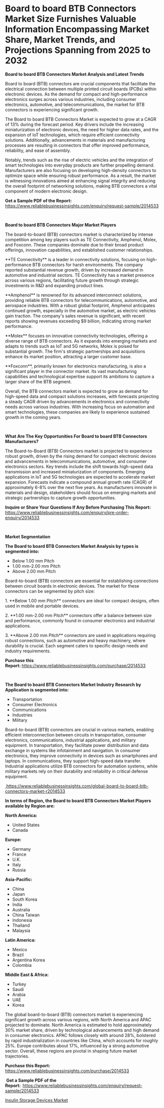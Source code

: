 <p><h1>Board to board BTB Connectors Market Size Furnishes Valuable Information Encompassing Market Share, Market Trends, and Projections Spanning from 2025 to 2032</h1></p><p><strong>Board to board BTB Connectors Market Analysis and Latest Trends</strong></p>
<p><p>Board to board (BTB) connectors are crucial components that facilitate the electrical connection between multiple printed circuit boards (PCBs) within electronic devices. As the demand for compact and high-performance electronics surges across various industries, including consumer electronics, automotive, and telecommunications, the market for BTB connectors is experiencing significant growth.</p><p>The Board to board BTB Connectors Market is expected to grow at a CAGR of 13% during the forecast period. Key drivers include the increasing miniaturization of electronic devices, the need for higher data rates, and the expansion of IoT technologies, which require efficient connectivity solutions. Additionally, advancements in materials and manufacturing processes are resulting in connectors that offer improved performance, reliability, and ease of assembly.</p><p>Notably, trends such as the rise of electric vehicles and the integration of smart technologies into everyday products are further propelling demand. Manufacturers are also focusing on developing high-density connectors to optimize space while ensuring robust performance. As a result, the market is witnessing innovations aimed at enhancing signal integrity and reducing the overall footprint of networking solutions, making BTB connectors a vital component of modern electronic design.</p></p>
<p><strong>Get a Sample PDF of the Report:&nbsp;</strong> <a href="https://www.reliablebusinessinsights.com/enquiry/request-sample/2014533?utm_campaign=3568&utm_medium=2&utm_source=Github&utm_content=ia&utm_term=29032025&utm_id=board-to-board-btb-connectors">https://www.reliablebusinessinsights.com/enquiry/request-sample/2014533</a></p>
<p>&nbsp;</p>
<p><strong>Board to board BTB Connectors Major Market Players</strong></p>
<p><p>The board-to-board (BTB) connectors market is characterized by intense competition among key players such as TE Connectivity, Amphenol, Molex, and Foxconn. These companies dominate due to their broad product offerings, innovation capabilities, and established customer relationships.</p><p>**TE Connectivity** is a leader in connectivity solutions, focusing on high-performance BTB connectors for harsh environments. The company reported substantial revenue growth, driven by increased demand in automotive and industrial sectors. TE Connectivity has a market presence across various regions, facilitating future growth through strategic investments in R&D and expanding product lines.</p><p>**Amphenol** is renowned for its advanced interconnect solutions, providing reliable BTB connectors for telecommunications, automotive, and aerospace industries. With a robust global footprint, Amphenol anticipates continued growth, especially in the automotive market, as electric vehicles gain traction. The company's sales revenue is significant, with recent reports showing revenues exceeding $9 billion, indicating strong market performance.</p><p>**Molex** focuses on innovative connectivity technologies, offering a diverse range of BTB connectors. As it expands into emerging markets and adapts to trends such as IoT and 5G networks, Molex is poised for substantial growth. The firm's strategic partnerships and acquisitions enhance its market position, attracting a larger customer base.</p><p>**Foxconn**, primarily known for electronics manufacturing, is also a significant player in the connector market. Its vast manufacturing capabilities and technological expertise support its ambitions to capture a larger share of the BTB segment.</p><p>Overall, the BTB connectors market is expected to grow as demand for high-speed data and compact solutions increases, with forecasts projecting a steady CAGR driven by advancements in electronics and connectivity needs across various industries. With increasing focus on automation and smart technologies, these companies are likely to experience sustained growth in the coming years.</p></p>
<p>&nbsp;</p>
<p><strong>What Are The Key Opportunities For Board to board BTB Connectors Manufacturers?</strong></p>
<p><p>The Board-to-Board (BTB) Connectors market is projected to experience robust growth, driven by the rising demand for compact electronic devices and advancements in telecommunications, automotive, and consumer electronics sectors. Key trends include the shift towards high-speed data transmission and increased miniaturization of components. Emerging applications in IoT and 5G technologies are expected to accelerate market expansion. Forecasts indicate a compound annual growth rate (CAGR) of approximately 6-8% over the next five years. As manufacturers innovate in materials and design, stakeholders should focus on emerging markets and strategic partnerships to capture growth opportunities.</p></p>
<p><strong>Inquire or Share Your Questions If Any Before Purchasing This Report:</strong> <a href="https://www.reliablebusinessinsights.com/enquiry/pre-order-enquiry/2014533?utm_campaign=3568&utm_medium=2&utm_source=Github&utm_content=ia&utm_term=29032025&utm_id=board-to-board-btb-connectors">https://www.reliablebusinessinsights.com/enquiry/pre-order-enquiry/2014533</a></p>
<p>&nbsp;</p>
<p><strong>Market Segmentation</strong></p>
<p><strong>The Board to board BTB Connectors Market Analysis by types is segmented into:</strong></p>
<p><ul><li>Below 1.00 mm Pitch</li><li>1.00 mm-2.00 mm Pitch</li><li>Above 2.00 mm Pitch</li></ul></p>
<p><p>Board-to-board (BTB) connectors are essential for establishing connections between circuit boards in electronic devices. The market for these connectors can be segmented by pitch size: </p><p>1. **Below 1.00 mm Pitch** connectors are ideal for compact designs, often used in mobile and portable devices.</p><p>2. **1.00 mm-2.00 mm Pitch** connectors offer a balance between size and performance, commonly found in consumer electronics and industrial applications. </p><p>3. **Above 2.00 mm Pitch** connectors are used in applications requiring robust connections, such as automotive and heavy machinery, where durability is crucial. Each segment caters to specific design needs and industry requirements.</p></p>
<p><strong>Purchase this Report:&nbsp;</strong><a href="https://www.reliablebusinessinsights.com/purchase/2014533?utm_campaign=3568&utm_medium=2&utm_source=Github&utm_content=ia&utm_term=29032025&utm_id=board-to-board-btb-connectors">https://www.reliablebusinessinsights.com/purchase/2014533</a></p>
<p>&nbsp;</p>
<p><strong>The Board to board BTB Connectors Market Industry Research by Application is segmented into:</strong></p>
<p><ul><li>Transportation</li><li>Consumer Electronics</li><li>Communications</li><li>Industries</li><li>Military</li></ul></p>
<p><p>Board-to-board (BTB) connectors are crucial in various markets, enabling efficient interconnection between circuits in transportation, consumer electronics, communications, industrial applications, and military equipment. In transportation, they facilitate power distribution and data exchange in systems like infotainment and navigation. In consumer electronics, they improve connectivity in devices such as smartphones and laptops. In communications, they support high-speed data transfer. Industrial applications utilize BTB connectors for automation systems, while military markets rely on their durability and reliability in critical defense equipment.</p></p>
<p><a href="https://www.reliablebusinessinsights.com/global-board-to-board-btb-connectors-market-r2014533?utm_campaign=3568&utm_medium=2&utm_source=Github&utm_content=ia&utm_term=29032025&utm_id=board-to-board-btb-connectors">&nbsp;https://www.reliablebusinessinsights.com/global-board-to-board-btb-connectors-market-r2014533</a></p>
<p><strong>In terms of Region, the Board to board BTB Connectors Market Players available by Region are:</strong></p>
<p>
    <p> <strong> North America: </strong>
        <ul>
            <li>United States</li>
            <li>Canada</li>
        </ul>
        </p> 
    <p> <strong> Europe: </strong>
        <ul>
            <li>Germany</li>
            <li>France</li>
            <li>U.K.</li>
            <li>Italy</li>
            <li>Russia</li>
        </ul>
        </p> 
    <p> <strong> Asia-Pacific: </strong>
        <ul>
            <li>China</li>
            <li>Japan</li>
            <li>South Korea</li>
            <li>India</li>
            <li>Australia</li>
            <li>China Taiwan</li>
            <li>Indonesia</li>
            <li>Thailand</li>
            <li>Malaysia</li>
        </ul>
        </p> 
    <p> <strong> Latin America: </strong>
        <ul>
            <li>Mexico</li>
            <li>Brazil</li>
            <li>Argentina Korea</li>
            <li>Colombia</li>
        </ul>
        </p> 
    <p> <strong> Middle East & Africa: </strong>
        <ul>
            <li>Turkey</li>
            <li>Saudi</li>
            <li>Arabia</li>
            <li>UAE</li>
            <li>Korea</li>
        </ul>
    </p>
    </p>
<p><p>The global board-to-board (BTB) connectors market is experiencing significant growth across various regions, with North America and APAC projected to dominate. North America is estimated to hold approximately 30% market share, driven by technological advancements and high demand in consumer electronics. APAC follows closely with around 28%, bolstered by rapid industrialization in countries like China, which accounts for roughly 25%. Europe contributes about 17%, influenced by a strong automotive sector. Overall, these regions are pivotal in shaping future market trajectories.</p></p>
<p><strong>Purchase this Report: </strong><a href="https://www.reliablebusinessinsights.com/purchase/2014533?utm_campaign=3568&utm_medium=2&utm_source=Github&utm_content=ia&utm_term=29032025&utm_id=board-to-board-btb-connectors">https://www.reliablebusinessinsights.com/purchase/2014533</a></p>
<p>&nbsp;<strong>Get a Sample PDF of the Report:&nbsp;&nbsp;</strong><a href="https://www.reliablebusinessinsights.com/enquiry/request-sample/2014533?utm_campaign=3568&utm_medium=2&utm_source=Github&utm_content=ia&utm_term=29032025&utm_id=board-to-board-btb-connectors">https://www.reliablebusinessinsights.com/enquiry/request-sample/2014533</a></p>
<p><strong></strong></p>
<p><p><a href="https://github.com/weisonmanych/Market-Research-Report-List-1/blob/main/insulin-storage-devices-market.md?utm_campaign=3568&utm_medium=2&utm_source=Github&utm_content=ia&utm_term=29032025&utm_id=board-to-board-btb-connectors">Insulin Storage Devices Market</a></p></p>